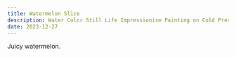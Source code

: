 ```yaml
---
title: Watermelon Slice
description: Water Color Still Life Impressionism Painting on Cold Press Wood Pulp Paper.
date: 2023-12-27
---
```


Juicy watermelon.